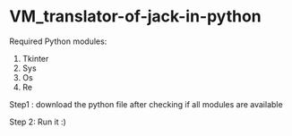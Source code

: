 # VM_translator-of-jack-in-python

Required Python modules:
1) Tkinter
2) Sys
3) Os
4) Re

Step1 :
  download the python file after checking if all modules are available
  
Step 2:
  Run it :)
